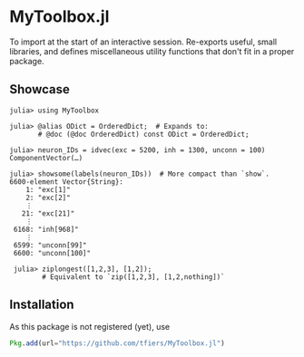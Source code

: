 # MyToolbox.jl

To import at the start of an interactive session. Re-exports useful, small libraries, and defines miscellaneous utility functions that don't fit in a proper package.


## Showcase

```julia-repl
julia> using MyToolbox

julia> @alias ODict = OrderedDict;  # Expands to:
       # @doc (@doc OrderedDict) const ODict = OrderedDict;

julia> neuron_IDs = idvec(exc = 5200, inh = 1300, unconn = 100)
ComponentVector(…)

julia> showsome(labels(neuron_IDs))  # More compact than `show`.
6600-element Vector{String}:
    1: "exc[1]"
    2: "exc[2]"
    ⋮
   21: "exc[21]"
    ⋮
 6168: "inh[968]"
    ⋮
 6599: "unconn[99]"
 6600: "unconn[100]"

 julia> ziplongest([1,2,3], [1,2]);
        # Equivalent to `zip([1,2,3], [1,2,nothing])`
 ```
 <!-- todo: break this up in short  `julia` blocks, with markdown in between. -->


## Installation

As this package is not registered (yet), use
```julia
Pkg.add(url="https://github.com/tfiers/MyToolbox.jl")
```
